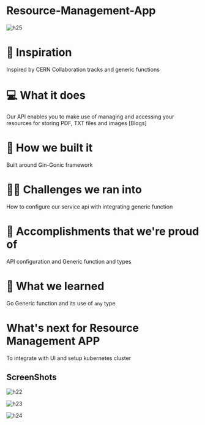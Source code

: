 # Resource-Management-App

![h25](https://user-images.githubusercontent.com/11625672/168671979-39c58c99-3cd2-45b5-bda0-bea722563289.png)


# 🧠 Inspiration
Inspired by CERN Collaboration tracks and generic functions

# 💻 What it does
Our API enables you to make use of managing and accessing your resources for storing PDF, TXT files and images [Blogs]

# 🔨 How we built it
Built around Gin-Gonic framework

# 🏃🏻 Challenges we ran into
How to configure our service api with integrating generic function

# 📌 Accomplishments that we're proud of
API configuration and Generic function and types

# 📖 What we learned
Go Generic function and its use of `any` type

# What's next for Resource Management APP
To integrate with UI and setup kubernetes cluster



## ScreenShots

![h22](https://user-images.githubusercontent.com/11625672/168672115-6b7dab29-4dc0-4a62-a07c-f118fdcc15df.png)

![h23](https://user-images.githubusercontent.com/11625672/168672171-e9538431-069f-4e54-bae0-2df5b81b7d73.png)

![h24](https://user-images.githubusercontent.com/11625672/168672228-154baac7-9ff2-4a7d-8cd0-94de9fb97d66.png)
